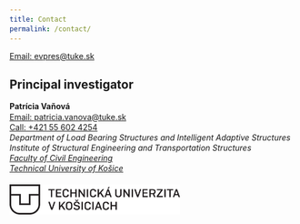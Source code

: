 ```yaml
---
title: Contact
permalink: /contact/
---
```


<a href="mailto:evpres@tuke.sk">Email: evpres@tuke.sk</a>

## Principal investigator
<body>
    <p style="line-height: 1.3;">
<b>Patrícia Vaňová</b>
<br>
<a href="mailto:patricia.vanova@tuke.sk">Email: patricia.vanova@tuke.sk</a>
<br>
<a href="tel:+421 55 602 4254">Call: +421 55 602 4254</a>
<br>
<i> Department of Load Bearing Structures and Intelligent Adaptive Structures </i>
<br>
<i> Institute of Structural Engineering and Transportation Structures </i>
<br>
<a href="https://svf.tuke.sk/wps/portal/svf"><i>Faculty of Civil Engineering<i>
<br>
<a href="https://tuke.sk/wps/portal/tuke"><i>Technical University of Košice</i>

<br>
<br>
<img src="/images/tuke_logo.png" width="300"/>
</p>
</body>


